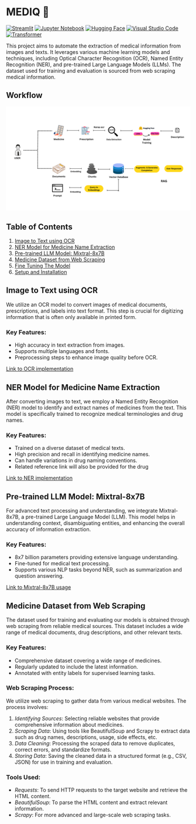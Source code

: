 # MEDIQ 🤖

[![Streamlit](https://img.shields.io/badge/Streamlit-orange?logo=streamlit&logoColor=FFAF45)](https://streamlit.io/)
[![Jupyter Notebook](https://img.shields.io/badge/Jupyter%20Notebook-%23F37626.svg?style=flat&logo=jupyter&logoColor=white)](https://jupyter.org/)
[![Hugging Face](https://img.shields.io/badge/Hugging%20Face-%2334D058.svg?style=flat&logo=hugging-face&logoColor=white)](https://huggingface.co/)
[![Visual Studio Code](https://img.shields.io/badge/Visual%20Studio%20Code-%23007ACC.svg?style=flat&logo=visual-studio-code&logoColor=white)](https://code.visualstudio.com/)
[![Transformer](https://img.shields.io/badge/Transformer-%2334D058.svg?style=flat&logo=transformer&logoColor=white)](https://huggingface.co/transformers/)

This project aims to automate the extraction of medical information from images and texts. It leverages various machine learning models and techniques, including Optical Character Recognition (OCR), Named Entity Recognition (NER), and pre-trained Large Language Models (LLMs). The dataset used for training and evaluation is sourced from web scraping medical information.

## Workflow
![Input](https://raw.githubusercontent.com/mdabucse/Drastic-Innovators-Aventus-2.0/main/WorkFLow.png)

## Table of Contents

1. [Image to Text using OCR](#image-to-text-using-ocr)
2. [NER Model for Medicine Name Extraction](#ner-model-for-medicine-name-extraction)
3. [Pre-trained LLM Model: Mixtral-8x7B](#pre-trained-llm-model-mixtral-8x7b)
4. [Medicine Dataset from Web Scraping](#medicine-dataset-from-web-scraping)
5. [Fine Tuning The Model](#fine-tuning-the-model)
6. [Setup and Installation](#setup-and-installation)

## Image to Text using OCR

We utilize an OCR model to convert images of medical documents, prescriptions, and labels into text format. This step is crucial for digitizing information that is often only available in printed form.

### Key Features:
- High accuracy in text extraction from images.
- Supports multiple languages and fonts.
- Preprocessing steps to enhance image quality before OCR.

[Link to OCR implementation](https://github.com/mdabucse/Drastic-Innovators-Aventus-2.0/tree/main/Model)

## NER Model for Medicine Name Extraction

After converting images to text, we employ a Named Entity Recognition (NER) model to identify and extract names of medicines from the text. This model is specifically trained to recognize medical terminologies and drug names.

### Key Features:
- Trained on a diverse dataset of medical texts.
- High precision and recall in identifying medicine names.
- Can handle variations in drug naming conventions.
- Related reference link will also be provided for the drug

[Link to NER implementation](https://github.com/mdabucse/Drastic-Innovators-Aventus-2.0/tree/main/Model)

## Pre-trained LLM Model: Mixtral-8x7B

For advanced text processing and understanding, we integrate Mixtral-8x7B, a pre-trained Large Language Model (LLM). This model helps in understanding context, disambiguating entities, and enhancing the overall accuracy of information extraction.

### Key Features:
- 8x7 billion parameters providing extensive language understanding.
- Fine-tuned for medical text processing.
- Supports various NLP tasks beyond NER, such as summarization and question answering.

[Link to Mixtral-8x7B usage](https://huggingface.co/mistralai/Mixtral-8x7B-Instruct-v0.1)

## Medicine Dataset from Web Scraping

The dataset used for training and evaluating our models is obtained through web scraping from reliable medical sources. This dataset includes a wide range of medical documents, drug descriptions, and other relevant texts.

### Key Features:
- Comprehensive dataset covering a wide range of medicines.
- Regularly updated to include the latest information.
- Annotated with entity labels for supervised learning tasks.

### Web Scraping Process:
We utilize web scraping to gather data from various medical websites. The process involves:

1. *Identifying Sources*: Selecting reliable websites that provide comprehensive information about medicines.
2. *Scraping Data*: Using tools like BeautifulSoup and Scrapy to extract data such as drug names, descriptions, usage, side effects, etc.
3. *Data Cleaning*: Processing the scraped data to remove duplicates, correct errors, and standardize formats.
4. *Storing Data*: Saving the cleaned data in a structured format (e.g., CSV, JSON) for use in training and evaluation.

### Tools Used:
- *Requests*: To send HTTP requests to the target website and retrieve the HTML content.
- *BeautifulSoup*: To parse the HTML content and extract relevant information.
- *Scrapy*: For more advanced and large-scale web scraping tasks.
